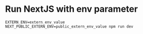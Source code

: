
# Run NextJS with env parameter 

```
EXTERN_ENV=extern_env_value NEXT_PUBLIC_EXTERN_ENV=public_extern_env_value npm run dev
```
